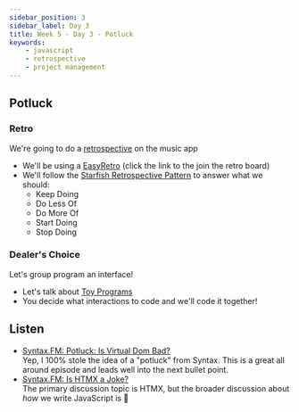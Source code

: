 ```yaml
---
sidebar_position: 3
sidebar_label: Day 3
title: Week 5 - Day 3 - Potluck
keywords:
    - javascript
    - retrospective
    - project management
---
```


<!-- markdownlint-disable no-inline-html no-trailing-punctuation -->

## Potluck

### Retro

We're going to do a [retrospective](/docs/lessons/front-end-foundations/project-management-101/#scrum) on the music app

- We'll be using a [EasyRetro](https://easyretro.io/publicboard/mprhKPu7nQV2hfN3xnhBHsG5hA92/1cb6929c-a3e9-41ab-8bf4-3feddebe33cc) (click the link to the join the retro board)
- We'll follow the [Starfish Retrospective Pattern](https://agileretrospectives.org/en/blog/starfish-exercise) to answer what we should:
  - Keep Doing
  - Do Less Of
  - Do More Of
  - Start Doing
  - Stop Doing

### Dealer's Choice

Let's group program an interface!

- Let's talk about [Toy Programs](https://en.wikipedia.org/wiki/Toy_program)
- You decide what interactions to code and we'll code it together!

## Listen

- [Syntax.FM: Potluck: Is Virtual Dom Bad?](https://syntax.fm/show/724/potluck-is-virtual-dom-bad)
    <br/>Yep, I 100% stole the idea of a "potluck" from Syntax. This is a great all around episode and leads well into the next bullet point.
- [Syntax.FM: Is HTMX a Joke?](https://syntax.fm/show/726/is-htmx-a-joke)
    <br/>The primary discussion topic is HTMX, but the broader discussion about _how_ we write JavaScript is 🤌
